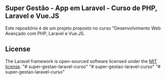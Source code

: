 ## Super Gestão - App em Laravel - Curso de PHP, Laravel e Vue.JS

Este repositório é de um projeto proposto no curso "Desenvolvimento Web Avançado com PHP, Laravel e Vue.JS.

## License

The Laravel framework is open-sourced software licensed under the [MIT license](https://opensource.org/licenses/MIT).
"# super-gestao-laravel-curso" 
"# super-gestao-laravel-curso" 
"# super-gestao-laravel-curso" 
